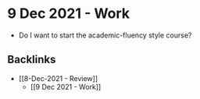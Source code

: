 # 9 Dec 2021 - Work
* Do I want to start the academic-fluency style course?

## Backlinks
* [[8-Dec-2021 - Review]]
	* [[9 Dec 2021 - Work]]

<!-- {BearID:63BD2E91-44D1-418E-B83A-5E863DA0902D-3179-0000043B57B19A7B} -->
